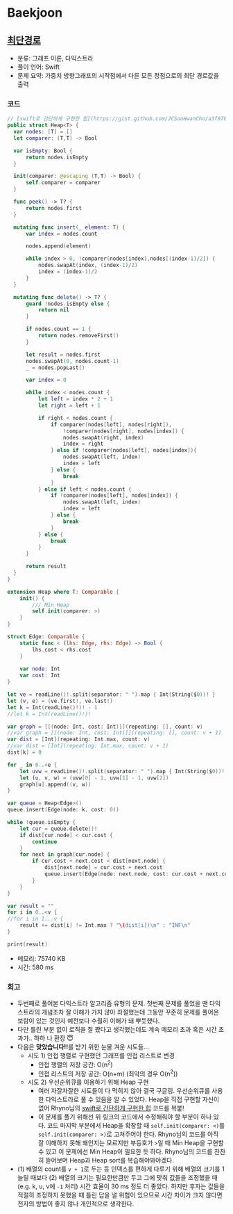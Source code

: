 # Baekjoon

## [최단경로](https://www.acmicpc.net/problem/1753)

* 분류: 그래프 이론, 다익스트라
* 풀이 언어: Swift
* 문제 요약: 가중치 방향그래프의 시작점에서 다른 모든 정점으로의 최단 경로값을 출력

### 코드

```swift
// [swift로 간단하게 구현한 힙](https://gist.github.com/JCSooHwanCho/a3f070c2160bb8c0047a5ddbb831f78e)
public struct Heap<T> {
  var nodes: [T] = []
  let comparer: (T,T) -> Bool

  var isEmpty: Bool {
      return nodes.isEmpty
  }

  init(comparer: @escaping (T,T) -> Bool) {
      self.comparer = comparer
  }

  func peek() -> T? {
      return nodes.first
  }

  mutating func insert(_ element: T) {
      var index = nodes.count

      nodes.append(element)

      while index > 0, !comparer(nodes[index],nodes[(index-1)/2]) {
          nodes.swapAt(index, (index-1)/2)
          index = (index-1)/2
      }
  }

  mutating func delete() -> T? {
      guard !nodes.isEmpty else {
          return nil
      }

      if nodes.count == 1 {
          return nodes.removeFirst()
      }

      let result = nodes.first
      nodes.swapAt(0, nodes.count-1)
      _ = nodes.popLast()

      var index = 0

      while index < nodes.count {
          let left = index * 2 + 1
          let right = left + 1

          if right < nodes.count {
              if comparer(nodes[left], nodes[right]),
                  !comparer(nodes[right], nodes[index]) {
                  nodes.swapAt(right, index)
                  index = right
              } else if !comparer(nodes[left], nodes[index]){
                  nodes.swapAt(left, index)
                  index = left
              } else {
                  break
              }
          } else if left < nodes.count {
              if !comparer(nodes[left], nodes[index]) {
                  nodes.swapAt(left, index)
                  index = left
              } else {
                  break
              }
          } else {
              break
          }
      }

      return result
  }
}

extension Heap where T: Comparable {
    init() {
        /// Min Heap
        self.init(comparer: >)
    }
}

struct Edge: Comparable {
    static func < (lhs: Edge, rhs: Edge) -> Bool {
        lhs.cost < rhs.cost
    }
    
    var node: Int
    var cost: Int
}

let ve = readLine()!.split(separator: " ").map { Int(String($0))! }
let (v, e) = (ve.first!, ve.last!)
let k = Int(readLine()!)! - 1
//let k = Int(readLine()!)!

var graph = [[(node: Int, cost: Int)]](repeating: [], count: v)
//var graph = [[(node: Int, cost: Int)]](repeating: [], count: v + 1)
var dist = [Int](repeating: Int.max, count: v)
//var dist = [Int](repeating: Int.max, count: v + 1)
dist[k] = 0

for _ in 0..<e {
    let uvw = readLine()!.split(separator: " ").map { Int(String($0))! }
    let (u, v, w) = (uvw[0] - 1, uvw[1] - 1, uvw[2])
    graph[u].append((v, w))
}

var queue = Heap<Edge>()
queue.insert(Edge(node: k, cost: 0))

while !queue.isEmpty {
    let cur = queue.delete()!
    if dist[cur.node] < cur.cost {
        continue
    }
    for next in graph[cur.node] {
        if cur.cost + next.cost < dist[next.node] {
            dist[next.node] = cur.cost + next.cost
            queue.insert(Edge(node: next.node, cost: cur.cost + next.cost))
        }
    }
}

var result = ""
for i in 0..<v {
//for i in 1...v {
    result += dist[i] != Int.max ? "\(dist[i])\n" : "INF\n"
}

print(result)
```

* 메모리: 75740 KB
* 시간: 580 ms

### 회고

* 두번째로 풀어본 다익스트라 알고리즘 유형의 문제. 첫번째 문제를 풀었을 땐 다익스트라의 개념조차 잘 이해가 가지 않아 좌절했는데 그동안 꾸준히 문제를 풀어온 보람이 있는 것인지 예전보다 수월히 이해가 돼 뿌듯했다.
* 다만 틀린 부분 없이 로직을 잘 짰다고 생각했는데도 계속 메모리 초과 혹은 시간 초과가.. 하하 나 환장 😇
* 다음은 <b>맞았습니다!!</b>를 받기 위한 눈물 겨운 시도들...
  * 시도 1) 인접 행렬로 구현했던 그래프를 인접 리스트로 변경
    * 인접 행렬의 저장 공간: O(n<sup>2</sup>)
    * 인접 리스트의 저장 공간: O(n+m) (최악의 경우 O(n<sup>2</sup>))
  * 시도 2) 우선순위큐를 이용하기 위해 Heap 구현
    * 여러 자잘자잘한 시도들이 다 먹히지 않아 결국 구글링. 우선순위큐를 사용한 다익스트라로 풀 수 있음을 알 수 있었다. Heap을 직접 구현할 자신이 없어 Rhyno님의 [swift로 간단하게 구현한 힙](https://gist.github.com/JCSooHwanCho/a3f070c2160bb8c0047a5ddbb831f78e) 코드를 복붙!
    * 이 문제를 풀기 위해선 위 링크의 코드에서 수정해줘야 할 부분이 하나 있다. 코드 마지막 부분에서 Heap을 확장할 때 `self.init(comparer: <)`를 `self.init(comparer: >)`로 고쳐주어야 한다. Rhyno님의 코드를 아직 잘 이해하지 못해 왜인지는 모르지만 부등호가 `>`일 때 Min Heap을 구현할 수 있고 이 문제에선 Min Heap이 필요한 듯 하다. Rhyno님의 코드를 찬찬히 뜯어보며 Heap과 Heap sort를 복습해야봐야겠다.
* (1) 배열의 count를 `v + 1`로 두는 등 인덱스를 편하게 다루기 위해 배열의 크기를 1 늘릴 때보다 (2) 배열의 크기는 필요한만큼만 두고 그에 맞춰 값들을 조정했을 때 (e.g. k, u, v에 `-1` 처리) 시간 효율이 30 ms 정도 더 좋았다. 하지만 후자는 값들을 적절히 조정하지 못했을 때 틀린 답을 낼 위험이 있으므로 시간 차이가 크지 않다면 전자의 방법이 좋지 않나 개인적으로 생각한다.
